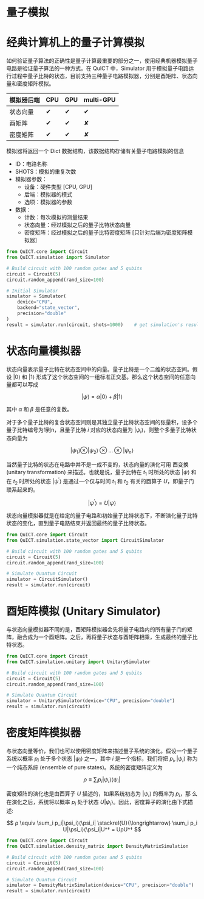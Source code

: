 # 量子模拟
经典计算机上的量子计算模拟
=====================
如何验证量子算法的正确性是量子计算最重要的部分之一，使用经典机器模拟量子电路是验证量子算法的一种方式。在 QuICT 中，Simulator 用于模拟量子电路运行过程中量子比特的状态，目前支持三种量子电路模拟器，分别是酉矩阵、状态向量和密度矩阵模拟。

|  模拟器后端   |   CPU   |   GPU   |    multi-GPU   |
| ------      | ------- |  ------  |    ------    |
|   状态向量    |   &#10004;   |  &#10004;   |    &#10004;   |
|    酉矩阵     |   &#10004;   |  &#10004;   |    &#10008;   |
|   密度矩阵    |   &#10004;   |  &#10004;   |    &#10008;   |

模拟器将返回一个 Dict 数据结构，该数据结构存储有关量子电路模拟的信息

- ID：电路名称
- SHOTS：模拟的重复次数
- 模拟器参数：
    - 设备：硬件类型 [CPU, GPU]
    - 后端：模拟器的模式
    - 选项：模拟器的参数
- 数据：
    - 计数：每次模拟的测量结果
    - 状态向量：经过模拟之后的量子比特状态向量
    - 密度矩阵：经过模拟之后的量子比特密度矩阵 [只针对后端为密度矩阵模拟器]

```python
from QuICT.core import Circuit
from QuICT.simulation import Simulator

# Build circuit with 100 random gates and 5 qubits
circuit = Circuit(5)
circuit.random_append(rand_size=100)

# Initial Simulator
simulator = Simulator(
    device="CPU",
    backend="state_vector",
    precision="double"
)
result = simulator.run(circuit, shots=1000)    # get simulation's result
```


状态向量模拟器
============
状态向量表示量子比特在状态空间中的向量。量子比特是一个二维的状态空间。假设 $|0⟩$ 和 $|1⟩$ 形成了这个状态空间的一组标准正交基。那么这个状态空间的任意向量都可以写成

$$
|\psi⟩ = \alpha|0⟩ + \beta|1⟩
$$

其中 $\alpha$ 和 $\beta$ 是任意的复数。

对于多个量子比特的复合状态空间则是其独立量子比特状态空间的张量积，设多个量子比特编号为1到n，且量子比特 $i$ 对应的状态向量为 $|\psi_i⟩$，则整个多量子比特状态向量为

$$
|\psi_1⟩ \otimes |\psi_2⟩ \otimes \dots \otimes |\psi_n⟩
$$

当然量子比特的状态在电路中并不是一成不变的，状态向量的演化可用 酉变换(unitary transformation) 来描述。也就是说，量子比特在 $t_1$ 时所处的状态 $|\psi⟩$ 和在 $t_2$ 时所处的状态 $|\psi^′⟩$ 是通过一个仅与时间 $t_1$ 和 $t_2$ 有关的酉算子 $U$，即量子门联系起来的。

$$
|\psi^′⟩ = U|ψ⟩
$$

状态向量模拟器就是在给定的量子电路和初始量子比特状态下，不断演化量子比特状态的变化，直到量子电路结束并返回最终的量子比特状态。

```python
from QuICT.core import Circuit
from QuICT.simulation.state_vector import CircuitSimulator

# Build circuit with 100 random gates and 5 qubits
circuit = Circuit(5)
circuit.random_append(rand_size=100)

# Simulate Quantum Circuit
simulator = CircuitSimulator()
result = simulator.run(circuit)
```


酉矩阵模拟 (Unitary Simulator)
=========
与状态向量模拟器不同的是，酉矩阵模拟器会先将量子电路内的所有量子门的矩阵，融合成为一个酉矩阵。之后，再将量子状态与酉矩阵相乘，生成最终的量子比特状态。

```python
from QuICT.core import Circuit
from QuICT.simulation.unitary import UnitarySimulator

# Build circuit with 100 random gates and 5 qubits
circuit = Circuit(5)
circuit.random_append(rand_size=100)

# Simulate Quantum Circuit
simulator = UnitarySimulator(device="CPU", precision="double")
result = simulator.run(circuit)
```

密度矩阵模拟器
============
与状态向量等价，我们也可以使用密度矩阵来描述量子系统的演化。假设一个量子系统以概率 $p_i$ 处于多个状态 $|\psi_i⟩$ 之一，其中 $i$ 是一个指标，我们将把 ${p_i, |\psi_i⟩}$ 称为一个纯态系综 (ensemble of pure states)。系统的密度矩阵定义为

$$
ρ \equiv \sum_i p_i|\psi_i⟩⟨\psi_i|
$$

密度矩阵的演化也是由酉算子 $U$ 描述的，如果系统初态为 $|\psi_i⟩$ 的概率为 $p_i$，那 么在演化之后，系统将以概率 $p_i$ 处于状态 $U|\psi_i⟩$。因此，密度算子的演化由下式描述:

$$
ρ \equiv \sum_i p_i|\psi_i⟩⟨\psi_i| \stackrel{U}{\longrightarrow} \sum_i p_i U|\psi_i⟩⟨\psi_i|U^† = UρU^†
$$

```python
from QuICT.core import Circuit
from QuICT.simulation.density_matrix import DensityMatrixSimulation

# Build circuit with 100 random gates and 5 qubits
circuit = Circuit(5)
circuit.random_append(rand_size=100)

# Simulate Quantum Circuit
simulator = DensityMatrixSimulation(device="CPU", precision="double")
result = simulator.run(circuit)
```
